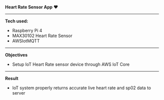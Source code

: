 **Heart Rate Sensor App** ❤️

--------------------------------------------------

**Tech used:**

- Raspberry Pi 4
- MAX30102 Heart Rate Sensor
- AWSIotMQTT

--------------------------------------------------

**Objectives**

- Setup IoT Heart Rate sensor device through AWS IoT Core

--------------------------------------------------

**Result**

- IoT system properly returns accurate live heart rate and sp02 data to server
